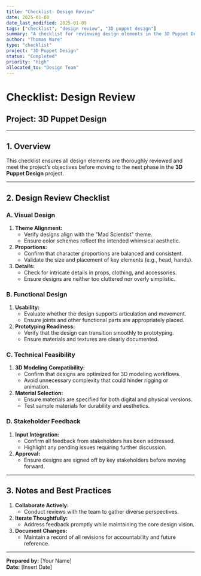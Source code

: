 ```yaml
---
title: "Checklist: Design Review"
date: 2025-01-08
date_last_modified: 2025-01-09
tags: ["checklist", "design review", "3D puppet design"]
summary: "A checklist for reviewing design elements in the 3D Puppet Design project, ensuring theme alignment, functional readiness, and stakeholder approval."
author: "Thomas Ware"
type: "checklist"
project: "3D Puppet Design"
status: "Completed"
priority: "High"
allocated_to: "Design Team"
---
```

# **Checklist: Design Review**

## **Project:** 3D Puppet Design

---

## **1. Overview**
This checklist ensures all design elements are thoroughly reviewed and meet the project’s objectives before moving to the next phase in the **3D Puppet Design** project.

---

## **2. Design Review Checklist**

### **A. Visual Design**
1. **Theme Alignment:**
   - Verify designs align with the "Mad Scientist" theme.
   - Ensure color schemes reflect the intended whimsical aesthetic.
2. **Proportions:**
   - Confirm that character proportions are balanced and consistent.
   - Validate the size and placement of key elements (e.g., head, hands).
3. **Details:**
   - Check for intricate details in props, clothing, and accessories.
   - Ensure designs are neither too cluttered nor overly simplistic.

### **B. Functional Design**
1. **Usability:**
   - Evaluate whether the design supports articulation and movement.
   - Ensure joints and other functional parts are appropriately placed.
2. **Prototyping Readiness:**
   - Verify that the design can transition smoothly to prototyping.
   - Ensure materials and textures are clearly documented.

### **C. Technical Feasibility**
1. **3D Modeling Compatibility:**
   - Confirm that designs are optimized for 3D modeling workflows.
   - Avoid unnecessary complexity that could hinder rigging or animation.
2. **Material Selection:**
   - Ensure materials are specified for both digital and physical versions.
   - Test sample materials for durability and aesthetics.

### **D. Stakeholder Feedback**
1. **Input Integration:**
   - Confirm all feedback from stakeholders has been addressed.
   - Highlight any pending issues requiring further discussion.
2. **Approval:**
   - Ensure designs are signed off by key stakeholders before moving forward.

---

## **3. Notes and Best Practices**
1. **Collaborate Actively:**
   - Conduct reviews with the team to gather diverse perspectives.
2. **Iterate Thoughtfully:**
   - Address feedback promptly while maintaining the core design vision.
3. **Document Changes:**
   - Maintain a record of all revisions for accountability and future reference.

---

**Prepared by:** [Your Name]  
**Date:** [Insert Date]
